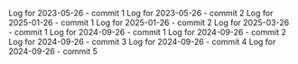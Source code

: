 Log for 2023-05-26 - commit 1
Log for 2023-05-26 - commit 2
Log for 2025-01-26 - commit 1
Log for 2025-01-26 - commit 2
Log for 2025-03-26 - commit 1
Log for 2024-09-26 - commit 1
Log for 2024-09-26 - commit 2
Log for 2024-09-26 - commit 3
Log for 2024-09-26 - commit 4
Log for 2024-09-26 - commit 5
